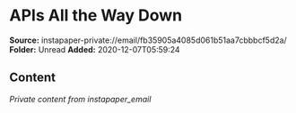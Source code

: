 # APIs All the Way Down

**Source:** instapaper-private://email/fb35905a4085d061b51aa7cbbbcf5d2a/
**Folder:** Unread
**Added:** 2020-12-07T05:59:24




## Content
*Private content from instapaper_email*
